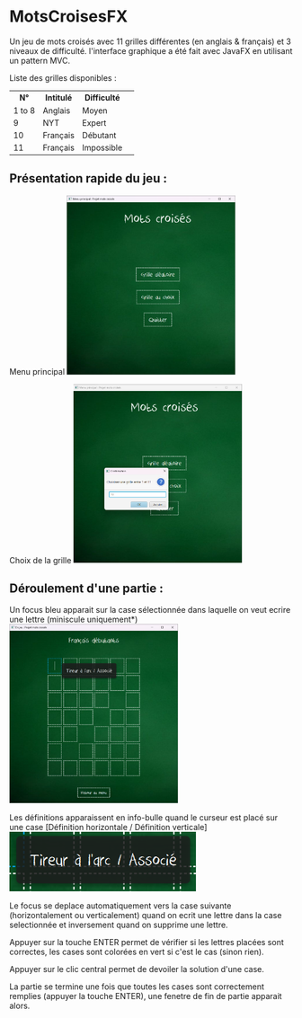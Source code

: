 # MotsCroisesFX
Un jeu de mots croisés avec 11 grilles différentes (en anglais & français) et 3 niveaux de difficulté. 
l'interface graphique a été fait avec JavaFX en utilisant un pattern MVC.

Liste des grilles disponibles :
<table>
  <tr>
    <th>N°</th>
    <th>Intitulé</th>
    <th>Difficulté</th>
  </tr>
  <tr>
    <td>1 to 8</td>
    <td>Anglais</td>
    <td>Moyen<td>
  </tr>
  <tr>
    <td>9</td>
    <td>NYT</td>
    <td>Expert<td>
  </tr>
  <tr>
    <td>10</td>
    <td>Français</td>
    <td>Débutant<td>
  </tr>
  <tr>
    <td>11</td>
    <td>Français</td>
    <td>Impossible<td>
  </tr>
</table>

<h2> Présentation rapide du jeu : </h2>
<p> 
  Menu principal
  <img src="screenshots/main_menu.png" alt="Capture d'écran du menu principal" width="300">
</p>  
<p> 
  Choix de la grille
  <img src="screenshots/grid_choice.png" alt="Capture d'écran choix de la grille de jeu" width="300">
</p> 

<h2> Déroulement d'une partie : </h2> 
<p>
  Un focus bleu apparait sur la case sélectionnée dans laquelle on veut ecrire une lettre (miniscule uniquement*) 
  <img src="screenshots/def.png" alt="Capture d'écran de la grille" width="300">
</p>
<p> 
  Les définitions apparaissent en info-bulle quand le curseur est placé sur une case [Définition horizontale / Définition verticale]
  <img src="screenshots/def_2.png" alt="Définition" width="auto"> 
</p>
<p> 
  Le focus se deplace automatiquement vers la case suivante (horizontalement ou verticalement) quand on ecrit une lettre dans la case selectionnée
  et inversement quand on supprime une lettre.
</p>
<p> 
  Appuyer sur la touche ENTER permet de vérifier si les lettres placées sont correctes, les cases sont colorées en vert si c'est le cas (sinon rien).
</p>

<p> 
  Appuyer sur le clic central permet de devoiler la solution d'une case.
</p>

<p>
  La partie se termine une fois que toutes les cases sont correctement remplies (appuyer la touche ENTER), une fenetre de fin de partie apparait alors.
</p>








